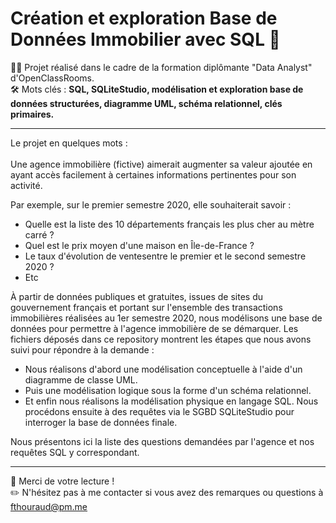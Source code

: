 # Création et exploration Base de Données Immobilier avec SQL 🏡

👨‍🎓 Projet réalisé dans le cadre de la formation diplômante "Data Analyst" d'OpenClassRooms.<br>
🛠 Mots clés : **SQL, SQLiteStudio, modélisation et exploration base de données structurées, diagramme UML, schéma relationnel, clés primaires.**

---

Le projet en quelques mots :<br>
<br>Une agence immobilière (fictive) aimerait augmenter sa valeur ajoutée en ayant accès facilement à certaines informations pertinentes pour son activité.

Par exemple, sur le premier semestre 2020, elle souhaiterait savoir  :
- Quelle est la liste des 10 départements français les plus cher au mètre carré ?
- Quel est le prix moyen d'une maison en Île-de-France ?
- Le taux d'évolution de ventesentre le premier et le second semestre 2020 ?
- Etc

À partir de données publiques et gratuites, issues de sites du gouvernement français et portant sur l'ensemble des transactions immobilières réalisées au 1er semestre 2020, nous modélisons une base de données pour permettre à l'agence immobilière de se démarquer.
Les fichiers déposés dans ce repository montrent les étapes que nous avons suivi pour répondre à la demande :
- Nous réalisons d'abord une modélisation conceptuelle à l'aide d'un diagramme de classe UML.
- Puis une modélisation logique sous la forme d'un schéma relationnel.
- Et enfin nous réalisons la modélisation physique en langage SQL.
Nous procédons ensuite à des requêtes via le SGBD SQLiteStudio pour interroger la base de données finale.

Nous présentons ici la liste des questions demandées par l'agence et nos requêtes SQL y correspondant.

---

👋 Merci de votre lecture !<br>
✏️ N'hésitez pas à me contacter si vous avez des remarques ou questions à fthouraud@pm.me

